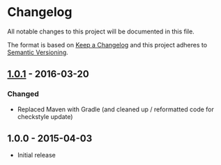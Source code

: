 # Changelog
All notable changes to this project will be documented in this file.

The format is based on [Keep a Changelog](http://keepachangelog.com/en/1.0.0/)
and this project adheres to [Semantic Versioning](http://semver.org/spec/v2.0.0.html).

## [1.0.1] - 2016-03-20
### Changed
- Replaced Maven with Gradle (and cleaned up / reformatted code for checkstyle update)

## 1.0.0 - 2015-04-03

- Initial release

[1.0.1]: https://github.com/osiegmar/FastCSV/compare/v1.0.0...v1.0.1
